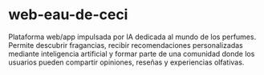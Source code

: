 # web-eau-de-ceci
Plataforma web/app impulsada por IA dedicada al mundo de los perfumes. Permite descubrir fragancias, recibir recomendaciones personalizadas mediante inteligencia artificial y formar parte de una comunidad donde los usuarios pueden compartir opiniones, reseñas y experiencias olfativas.
